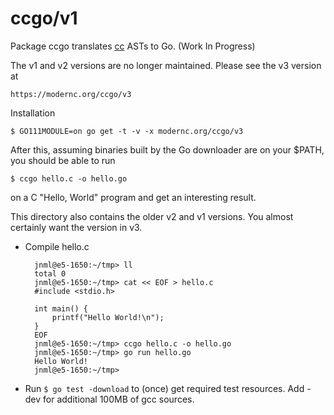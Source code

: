 # ccgo/v1

Package ccgo translates [cc](https://modernc.org/cc/) ASTs to Go. (Work In Progress)

The v1 and v2 versions are no longer maintained. Please see the v3 version at

	https://modernc.org/ccgo/v3

Installation

    $ GO111MODULE=on go get -t -v -x modernc.org/ccgo/v3

After this, assuming binaries built by the Go downloader are on your $PATH, you should be able to run

    $ ccgo hello.c -o hello.go

on a C "Hello, World" program and get an interesting result.

This directory also contains the older v2 and v1 versions. You almost certainly want the version in v3.

- Compile hello.c

        jnml@e5-1650:~/tmp> ll
        total 0
        jnml@e5-1650:~/tmp> cat << EOF > hello.c
        #include <stdio.h>
        
        int main() {
            printf("Hello World!\n");
        }
        EOF
        jnml@e5-1650:~/tmp> ccgo hello.c -o hello.go
        jnml@e5-1650:~/tmp> go run hello.go
        Hello World!
        jnml@e5-1650:~/tmp>

- Run `$ go test -download` to (once) get required test resources. Add -dev for
  additional 100MB of gcc sources.
